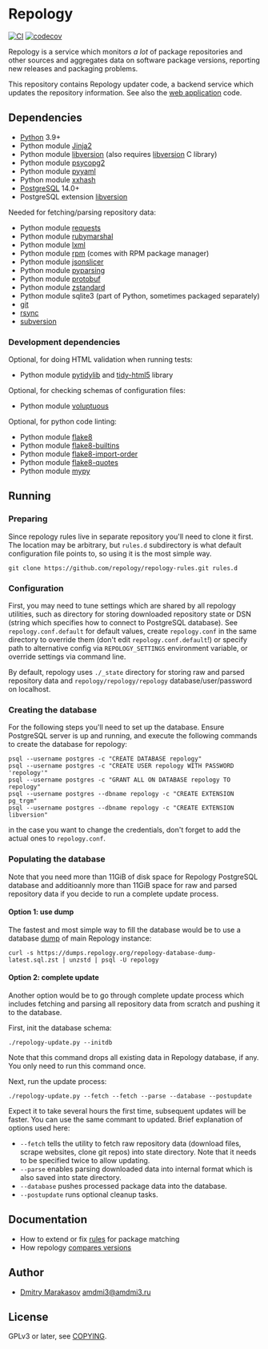 # Repology

[![CI](https://github.com/repology/repology-updater/workflows/CI/badge.svg)](https://github.com/repology/repology-updater/actions/workflows/ci.yml)
[![codecov](https://codecov.io/gh/repology/repology-updater/branch/master/graph/badge.svg)](https://codecov.io/gh/repology/repology-updater)

Repology is a service which monitors *a lot* of package repositories
and other sources and aggregates data on software package versions,
reporting new releases and packaging problems.

This repository contains Repology updater code, a backend service
which updates the repository information. See also the
[web application](https://github.com/repology/repology-webapp) code.

## Dependencies

  - [Python](https://www.python.org/) 3.9+
  - Python module [Jinja2](http://jinja.pocoo.org/)
  - Python module [libversion](https://pypi.python.org/pypi/libversion) (also requires [libversion](https://github.com/repology/libversion) C library)
  - Python module [psycopg2](http://initd.org/psycopg/)
  - Python module [pyyaml](http://pyyaml.org/)
  - Python module [xxhash](https://github.com/ifduyue/python-xxhash)
  - [PostgreSQL](https://www.postgresql.org/) 14.0+
  - PostgreSQL extension [libversion](https://github.com/repology/postgresql-libversion)

Needed for fetching/parsing repository data:

  - Python module [requests](http://python-requests.org/)
  - Python module [rubymarshal](https://github.com/d9pouces/RubyMarshal)
  - Python module [lxml](http://lxml.de/)
  - Python module [rpm](http://rpm.org/) (comes with RPM package manager)
  - Python module [jsonslicer](https://pypi.org/project/jsonslicer/)
  - Python module [pyparsing](https://github.com/pyparsing/pyparsing)
  - Python module [protobuf](https://github.com/protocolbuffers/protobuf)
  - Python module [zstandard](https://pypi.org/project/zstandard/)
  - Python module sqlite3 (part of Python, sometimes packaged separately)
  - [git](https://git-scm.com/)
  - [rsync](https://rsync.samba.org/)
  - [subversion](https://subversion.apache.org/)

### Development dependencies

Optional, for doing HTML validation when running tests:
  - Python module [pytidylib](https://pypi.python.org/pypi/pytidylib) and [tidy-html5](http://www.html-tidy.org/) library

Optional, for checking schemas of configuration files:
  - Python module [voluptuous](https://pypi.python.org/pypi/voluptuous)

Optional, for python code linting:
  - Python module [flake8](https://pypi.python.org/pypi/flake8)
  - Python module [flake8-builtins](https://pypi.python.org/pypi/flake8-builtins)
  - Python module [flake8-import-order](https://pypi.python.org/pypi/flake8-import-order)
  - Python module [flake8-quotes](https://pypi.python.org/pypi/flake8-quotes)
  - Python module [mypy](http://mypy-lang.org/)

## Running

### Preparing

Since repology rules live in separate repository you'll need to
clone it first. The location may be arbitrary, but `rules.d`
subdirectory is what default configuration file points to, so
using it is the most simple way.

```shell
git clone https://github.com/repology/repology-rules.git rules.d
```

### Configuration

First, you may need to tune settings which are shared by all repology
utilities, such as directory for storing downloaded repository state
or DSN (string which specifies how to connect to PostgreSQL database).
See `repology.conf.default` for default values, create `repology.conf`
in the same directory to override them (don't edit `repology.conf.default`!)
or specify path to alternative config via `REPOLOGY_SETTINGS`
environment variable, or override settings via command line.

By default, repology uses `./_state` directory for storing raw and parsed
repository data and `repology/repology/repology` database/user/password
on localhost.

### Creating the database

For the following steps you'll need to set up the database. Ensure
PostgreSQL server is up and running, and execute the following
commands to create the database for repology:

```shell
psql --username postgres -c "CREATE DATABASE repology"
psql --username postgres -c "CREATE USER repology WITH PASSWORD 'repology'"
psql --username postgres -c "GRANT ALL ON DATABASE repology TO repology"
psql --username postgres --dbname repology -c "CREATE EXTENSION pg_trgm"
psql --username postgres --dbname repology -c "CREATE EXTENSION libversion"
```

in the case you want to change the credentials, don't forget to add
the actual ones to `repology.conf`.

### Populating the database

Note that you need more than 11GiB of disk space for Repology
PostgreSQL database and additioannly more than 11GiB space for raw
and parsed repository data if you decide to run a complete update
process.

#### Option 1: use dump

The fastest and most simple way to fill the database would be to
use a database [dump](https://dumps.repology.org/) of main Repology
instance:

```shell
curl -s https://dumps.repology.org/repology-database-dump-latest.sql.zst | unzstd | psql -U repology
```

#### Option 2: complete update

Another option would be to go through complete update process which
includes fetching and parsing all repository data from scratch and
pushing it to the database.

First, init the database schema:

```shell
./repology-update.py --initdb
```

Note that this command drops all existing data in Repology database,
if any. You only need to run this command once.

Next, run the update process:

```shell
./repology-update.py --fetch --fetch --parse --database --postupdate
```

Expect it to take several hours the first time, subsequent updates
will be faster. You can use the same commant to updated. Brief
explanation of options used here:

  - `--fetch` tells the utility to fetch raw repository data
    (download files, scrape websites, clone git repos) into state
    directory. Note that it needs to be specified twice to allow
	updating.
  - `--parse` enables parsing downloaded data into internal format
    which is also saved into state directory.
  - `--database` pushes processed package data into the database.
  - `--postupdate` runs optional cleanup tasks.

## Documentation

  - How to extend or fix [rules](https://github.com/repology/repology-rules/blob/master/README.md) for package matching
  - How repology [compares versions](https://github.com/repology/libversion/blob/master/doc/ALGORITHM.md)

## Author

  - [Dmitry Marakasov](https://github.com/AMDmi3) <amdmi3@amdmi3.ru>

## License

GPLv3 or later, see [COPYING](COPYING).
